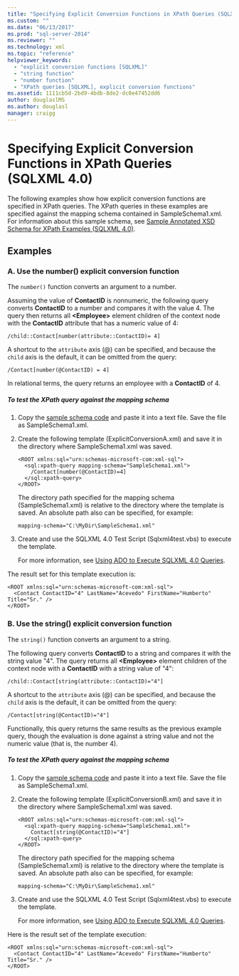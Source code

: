 ```yaml
---
title: "Specifying Explicit Conversion Functions in XPath Queries (SQLXML 4.0) | Microsoft Docs"
ms.custom: ""
ms.date: "06/13/2017"
ms.prod: "sql-server-2014"
ms.reviewer: ""
ms.technology: xml
ms.topic: "reference"
helpviewer_keywords: 
  - "explicit conversion functions [SQLXML]"
  - "string function"
  - "number function"
  - "XPath queries [SQLXML], explicit conversion functions"
ms.assetid: 1111cb5d-2bd9-4bdb-8de2-dc0e47452dd6
author: douglaslMS
ms.author: douglasl
manager: craigg
---
```

# Specifying Explicit Conversion Functions in XPath Queries (SQLXML 4.0)
  The following examples show how explicit conversion functions are specified in XPath queries. The XPath queries in these examples are specified against the mapping schema contained in SampleSchema1.xml. For information about this sample schema, see [Sample Annotated XSD Schema for XPath Examples &#40;SQLXML 4.0&#41;](sample-annotated-xsd-schema-for-xpath-examples-sqlxml-4-0.md).  
  
## Examples  
  
### A. Use the number() explicit conversion function  
 The `number()` function converts an argument to a number.  
  
 Assuming the value of **ContactID** is nonnumeric, the following query converts **ContactID** to a number and compares it with the value 4. The query then returns all **\<Employee>** element children of the context node with the **ContactID** attribute that has a numeric value of 4:  
  
```  
/child::Contact[number(attribute::ContactID)= 4]  
```  
  
 A shortcut to the `attribute` axis (@) can be specified, and because the `child` axis is the default, it can be omitted from the query:  
  
```  
/Contact[number(@ContactID) = 4]  
```  
  
 In relational terms, the query returns an employee with a **ContactID** of 4.  
  
##### To test the XPath query against the mapping schema  
  
1.  Copy the [sample schema code](sample-annotated-xsd-schema-for-xpath-examples-sqlxml-4-0.md) and paste it into a text file. Save the file as SampleSchema1.xml.  
  
2.  Create the following template (ExplicitConversionA.xml) and save it in the directory where SampleSchema1.xml was saved.  
  
    ```  
    <ROOT xmlns:sql="urn:schemas-microsoft-com:xml-sql">  
      <sql:xpath-query mapping-schema="SampleSchema1.xml">  
        /Contact[number(@ContactID)=4]  
      </sql:xpath-query>  
    </ROOT>  
    ```  
  
     The directory path specified for the mapping schema (SampleSchema1.xml) is relative to the directory where the template is saved. An absolute path also can be specified, for example:  
  
    ```  
    mapping-schema="C:\MyDir\SampleSchema1.xml"  
    ```  
  
3.  Create and use the SQLXML 4.0 Test Script (Sqlxml4test.vbs) to execute the template.  
  
     For more information, see [Using ADO to Execute SQLXML 4.0 Queries](../../sqlxml/using-ado-to-execute-sqlxml-4-0-queries.md).  
  
 The result set for this template execution is:  
  
```  
<ROOT xmlns:sql="urn:schemas-microsoft-com:xml-sql">  
  <Contact ContactID="4" LastName="Acevedo" FirstName="Humberto" Title="Sr." />   
</ROOT>  
```  
  
### B. Use the string() explicit conversion function  
 The `string()` function converts an argument to a string.  
  
 The following query converts **ContactID** to a string and compares it with the string value "4". The query returns all **\<Employee>** element children of the context node with a **ContactID** with a string value of "4":  
  
```  
/child::Contact[string(attribute::ContactID)="4"]  
```  
  
 A shortcut to the `attribute` axis (@) can be specified, and because the `child` axis is the default, it can be omitted from the query:  
  
```  
/Contact[string(@ContactID)="4"]  
```  
  
 Functionally, this query returns the same results as the previous example query, though the evaluation is done against a string value and not the numeric value (that is, the number 4).  
  
##### To test the XPath query against the mapping schema  
  
1.  Copy the [sample schema code](sample-annotated-xsd-schema-for-xpath-examples-sqlxml-4-0.md) and paste it into a text file. Save the file as SampleSchema1.xml.  
  
2.  Create the following template (ExplicitConversionB.xml) and save it in the directory where SampleSchema1.xml was saved.  
  
    ```  
    <ROOT xmlns:sql="urn:schemas-microsoft-com:xml-sql">  
      <sql:xpath-query mapping-schema="SampleSchema1.xml">  
        Contact[string(@ContactID)="4"]  
      </sql:xpath-query>  
    </ROOT>  
    ```  
  
     The directory path specified for the mapping schema (SampleSchema1.xml) is relative to the directory where the template is saved. An absolute path also can be specified, for example:  
  
    ```  
    mapping-schema="C:\MyDir\SampleSchema1.xml"  
    ```  
  
3.  Create and use the SQLXML 4.0 Test Script (Sqlxml4test.vbs) to execute the template.  
  
     For more information, see [Using ADO to Execute SQLXML 4.0 Queries](../../sqlxml/using-ado-to-execute-sqlxml-4-0-queries.md).  
  
 Here is the result set of the template execution:  
  
```  
<ROOT xmlns:sql="urn:schemas-microsoft-com:xml-sql">  
  <Contact ContactID="4" LastName="Acevedo" FirstName="Humberto" Title="Sr." />   
</ROOT>  
```  
  
  
